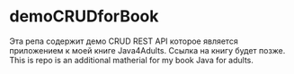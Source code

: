 # demoCRUDforBook

Эта репа содержит демо CRUD REST API которое является приложением к моей книге Java4Adults. Ссылка на книгу будет позже.
This is repo is an additional matherial for my book Java for adults.
